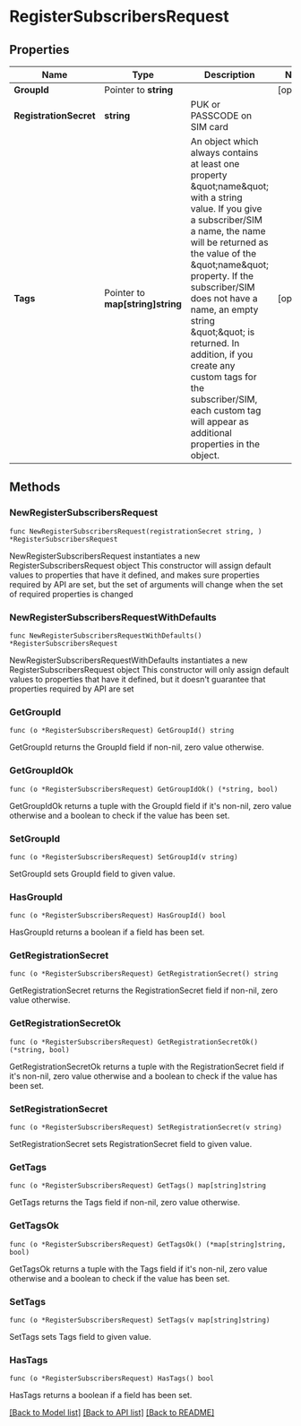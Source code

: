 # RegisterSubscribersRequest

## Properties

Name | Type | Description | Notes
------------ | ------------- | ------------- | -------------
**GroupId** | Pointer to **string** |  | [optional] 
**RegistrationSecret** | **string** | PUK or PASSCODE on SIM card | 
**Tags** | Pointer to **map[string]string** | An object which always contains at least one property \&quot;name\&quot; with a string value. If you give a subscriber/SIM a name, the name will be returned as the value of the \&quot;name\&quot; property. If the subscriber/SIM does not have a name, an empty string \&quot;\&quot; is returned. In addition, if you create any custom tags for the subscriber/SIM, each custom tag will appear as additional properties in the object. | [optional] 

## Methods

### NewRegisterSubscribersRequest

`func NewRegisterSubscribersRequest(registrationSecret string, ) *RegisterSubscribersRequest`

NewRegisterSubscribersRequest instantiates a new RegisterSubscribersRequest object
This constructor will assign default values to properties that have it defined,
and makes sure properties required by API are set, but the set of arguments
will change when the set of required properties is changed

### NewRegisterSubscribersRequestWithDefaults

`func NewRegisterSubscribersRequestWithDefaults() *RegisterSubscribersRequest`

NewRegisterSubscribersRequestWithDefaults instantiates a new RegisterSubscribersRequest object
This constructor will only assign default values to properties that have it defined,
but it doesn't guarantee that properties required by API are set

### GetGroupId

`func (o *RegisterSubscribersRequest) GetGroupId() string`

GetGroupId returns the GroupId field if non-nil, zero value otherwise.

### GetGroupIdOk

`func (o *RegisterSubscribersRequest) GetGroupIdOk() (*string, bool)`

GetGroupIdOk returns a tuple with the GroupId field if it's non-nil, zero value otherwise
and a boolean to check if the value has been set.

### SetGroupId

`func (o *RegisterSubscribersRequest) SetGroupId(v string)`

SetGroupId sets GroupId field to given value.

### HasGroupId

`func (o *RegisterSubscribersRequest) HasGroupId() bool`

HasGroupId returns a boolean if a field has been set.

### GetRegistrationSecret

`func (o *RegisterSubscribersRequest) GetRegistrationSecret() string`

GetRegistrationSecret returns the RegistrationSecret field if non-nil, zero value otherwise.

### GetRegistrationSecretOk

`func (o *RegisterSubscribersRequest) GetRegistrationSecretOk() (*string, bool)`

GetRegistrationSecretOk returns a tuple with the RegistrationSecret field if it's non-nil, zero value otherwise
and a boolean to check if the value has been set.

### SetRegistrationSecret

`func (o *RegisterSubscribersRequest) SetRegistrationSecret(v string)`

SetRegistrationSecret sets RegistrationSecret field to given value.


### GetTags

`func (o *RegisterSubscribersRequest) GetTags() map[string]string`

GetTags returns the Tags field if non-nil, zero value otherwise.

### GetTagsOk

`func (o *RegisterSubscribersRequest) GetTagsOk() (*map[string]string, bool)`

GetTagsOk returns a tuple with the Tags field if it's non-nil, zero value otherwise
and a boolean to check if the value has been set.

### SetTags

`func (o *RegisterSubscribersRequest) SetTags(v map[string]string)`

SetTags sets Tags field to given value.

### HasTags

`func (o *RegisterSubscribersRequest) HasTags() bool`

HasTags returns a boolean if a field has been set.


[[Back to Model list]](../README.md#documentation-for-models) [[Back to API list]](../README.md#documentation-for-api-endpoints) [[Back to README]](../README.md)


